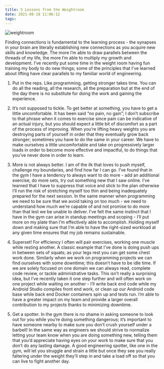 ```yaml
---
title: 5 Lessons from the Weightroom
date: 2021-08-18 11:06:12
tags:
---
```


![weightroom](weightroom.jpeg)

Finding connections is fundamental to the learning process - the synapses in your brain are literally establishing new connections as you acquire new skills and knowledge. The more I’m able to draw parallels between the threads of my life, the more I’m able to multiply my growth and development. I’ve recently put some time in the weight room having fun training my body to do new things; some of the principles that I’ve learned about lifting have clear parallels to my familiar world of engineering.

1. Put in the reps. Like programming, getting stronger takes time. You can do all the reading, all the research, all the preparation but at the end of the day there is no substitute for doing the work and gaining the experience.

2. It’s not supposed to tickle. To get better at something, you have to get a little uncomfortable. It has been said “no pain, no gain”; I don’t subscribe to that phrase when it comes to exercise since pain can be indicative of an actual injury, but you should expect a little bit of discomfort as a part of the process of improving. When you’re lifting heavy weights you are destroying parts of yourself in order that they eventually grow back stronger; sometimes you have to do the same in your career. We have to make ourselves a little uncomfortable and take on progressively larger loads in order to become more effective and impactful, to do things that you’ve never done in order to learn.

3. More is not always better. I am of the ilk that loves to push myself, challenge my boundaries, and find how far I can go. I’ve found that in the gym I have a tendency to always want to do more - add an additional exercise, do more sets, try out something new that I saw online. I’ve learned that I have to suppress that voice and stick to the plan otherwise I’ll run the risk of stretching myself too thin and being inadequately prepared for the next session. In the same manner when programming we need to be sure that we avoid taking on too much - we need to understand how much we’re capable of and not promise to do more than that lest we be unable to deliver. I’ve felt the same instinct that I have in the gym can arise in standup meetings and scoping - I’ll put more on my plate than I’m effectively able to accomplish. Holding myself down and making sure that I’m able to have the right-sized workload at any given time ensures that my job remains sustainable.

4. Superset! For efficiency I often will pair exercises, working one muscle while resting another. A classic example that I’ve done is doing push ups in between sets of squats; as your legs rest you can get some chest work done. Similarly when we work on programming projects we can find ourselves with some downtime; this doesn’t have to be idle time. If we are solely focused on one domain we can always read, complete code review, or tackle administrative tasks. This isn’t really a surprising idea, but I’ve recently taken it one step further and will often work on one project while waiting on another - I’ll write back end code while my Android Studio compiles front end work, or clean up our Android code base while back end Docker containers spin up and tests run. I’m able to have a greater impact on my team and provide a larger overall contribution to my projects thanks to minimizing downtime.

5. Get a spotter. In the gym there is no shame in asking someone to look out for you while you’re doing something dangerous; it’s important to have someone nearby to make sure you don’t crush yourself under a barbell! In the same way as engineers we should strive to normalize letting your team know when you are doing something new, telling them that you’d appreciate having eyes on your work to make sure that you don’t do any lasting damage. A good engineering spotter, like one in the gym, will let you struggle and strain a little but once they see you really faltering under the weight they’ll step in and take a load off so that you can live to fight another day.

